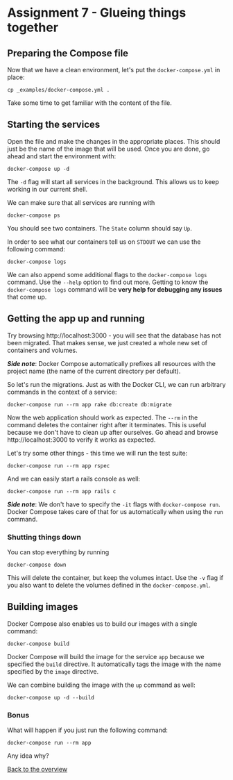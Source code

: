 # Assignment 7 - Glueing things together

## Preparing the Compose file
Now that we have a clean environment, let's put the `docker-compose.yml` in place:
```
cp _examples/docker-compose.yml .
```

Take some time to get familiar with the content of the file.

## Starting the services
Open the file and make the changes in the appropriate places. This should just be the name of the image that will be used. Once you are done, go ahead and start the environment with:
```
docker-compose up -d
```

The `-d` flag will start all services in the background. This allows us to keep working in our current shell.

We can make sure that all services are running with
```
docker-compose ps
```
You should see two containers. The `State` column should say `Up`.

In order to see what our containers tell us on `STDOUT` we can use the following command:
```
docker-compose logs
```

We can also append some additional flags to the `docker-compose logs` command. Use the `--help` option to find out more. Getting to know the `docker-compose logs` command will be __very help for debugging any issues__ that come up.

## Getting the app up and running
Try browsing http://localhost:3000 - you will see that the database has not been migrated. That makes sense, we just created a whole new set of containers and volumes. 

__*Side note*__: Docker Compose automatically prefixes all resources with the project name (the name of the current directory per default).

So let's run the migrations. Just as with the Docker CLI, we can run arbitrary commands in the context of a service:
```
docker-compose run --rm app rake db:create db:migrate
```

Now the web application should work as expected. The `--rm` in the command deletes the container right after it terminates. This is useful because we don't have to clean up after ourselves. Go ahead and browse http://localhost:3000 to verify it works as expected.

Let's try some other things - this time we will run the test suite:
```
docker-compose run --rm app rspec
```

And we can easily start a rails console as well:
```
docker-compose run --rm app rails c
```

__*Side note*__: We don't have to specify the `-it` flags with `docker-compose run`. Docker Compose takes care of that for us automatically when using the `run` command.


### Shutting things down
You can stop everything by running
```
docker-compose down
```

This will delete the container, but keep the volumes intact. Use the `-v` flag if you also want to delete the volumes defined in the `docker-compose.yml`.

## Building images
Docker Compose also enables us to build our images with a single command:
```
docker-compose build
```

Docker Compose will build the image for the service `app` because we specified the `build` directive. It automatically tags the image with the name specified by the `image` directive.

We can combine building the image with the `up` command as well:
```
docker-compose up -d --build
```

### Bonus
What will happen if you just run the following command:
```
docker-compose run --rm app
```

Any idea why?

[Back to the overview](../README.md#assignments)
